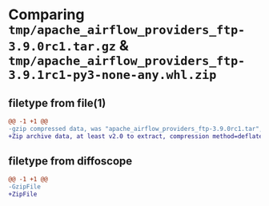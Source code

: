 # Comparing `tmp/apache_airflow_providers_ftp-3.9.0rc1.tar.gz` & `tmp/apache_airflow_providers_ftp-3.9.1rc1-py3-none-any.whl.zip`

## filetype from file(1)

```diff
@@ -1 +1 @@
-gzip compressed data, was "apache_airflow_providers_ftp-3.9.0rc1.tar", last modified: Tue Apr 30 11:26:40 2024, max compression
+Zip archive data, at least v2.0 to extract, compression method=deflate
```

## filetype from diffoscope

```diff
@@ -1 +1 @@
-GzipFile
+ZipFile
```

